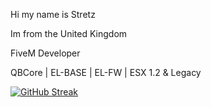 Hi my name is Stretz

Im from the United Kingdom

FiveM Developer

QBCore | EL-BASE | EL-FW | ESX 1.2 & Legacy


[![GitHub Streak](https://streak-stats.demolab.com/?user=stretz)](https://git.io/streak-stats)
